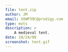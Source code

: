```yaml
---
file: tent.zip
author: JM
email: XXWP39C@prodigy.com
type: mots
description: >
    A medieval tent.
date: 10/24/99
screenshot: tent.gif
---
```

